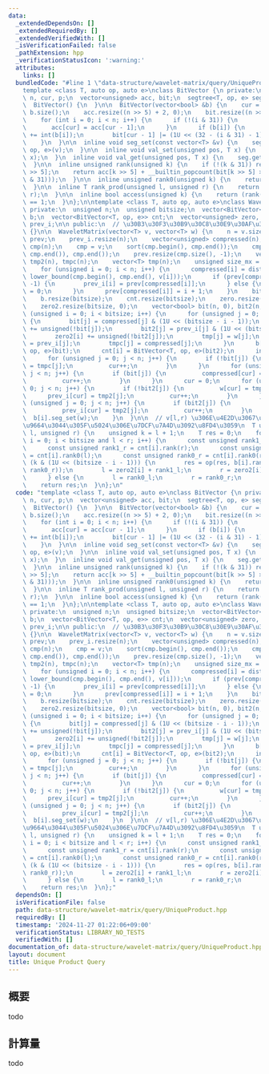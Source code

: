 ```yaml
---
data:
  _extendedDependsOn: []
  _extendedRequiredBy: []
  _extendedVerifiedWith: []
  _isVerificationFailed: false
  _pathExtension: hpp
  _verificationStatusIcon: ':warning:'
  attributes:
    links: []
  bundledCode: "#line 1 \"data-structure/wavelet-matrix/query/UniqueProduct.hpp\"\n\
    template <class T, auto op, auto e>\nclass BitVector {\n private:\n  unsigned\
    \ n, cur, p;\n  vector<unsigned> acc, bit;\n  segtree<T, op, e> seg;\n\n public:\n\
    \  BitVector() {\n  }\n\n  BitVector(vector<bool> &b) {\n    cur = 0;\n    n =\
    \ b.size();\n    acc.resize((n >> 5) + 2, 0);\n    bit.resize((n >> 5) + 2, 0);\n\
    \    for (int i = 0; i < n; i++) {\n      if (!(i & 31)) {\n        cur++;\n \
    \       acc[cur] = acc[cur - 1];\n      }\n      if (b[i]) {\n        acc[cur]\
    \ += int(b[i]);\n        bit[cur - 1] |= (1U << (32 - (i & 31) - 1));\n      }\n\
    \    }\n  }\n\n  inline void seg_set(const vector<T> &v) {\n    seg = segtree<T,\
    \ op, e>(v);\n  }\n\n  inline void val_set(unsigned pos, T x) {\n    seg.set(pos,\
    \ x);\n  }\n  inline void val_get(unsigned pos, T x) {\n    seg.get(pos, x);\n\
    \  }\n\n  inline unsigned rank(unsigned k) {\n    if (!(k & 31)) return acc[k\
    \ >> 5];\n    return acc[k >> 5] + __builtin_popcount(bit[k >> 5] >> (32 - (k\
    \ & 31)));\n  }\n\n  inline unsigned rank0(unsigned k) {\n    return k - rank(k);\n\
    \  }\n\n  inline T rank_prod(unsigned l, unsigned r) {\n    return seg.prod(l,\
    \ r);\n  }\n\n  inline bool access(unsigned k) {\n    return (rank(k + 1) - rank(k))\
    \ == 1;\n  }\n};\n\ntemplate <class T, auto op, auto e>\nclass WaveletMatrix {\n\
    \ private:\n  unsigned n;\n  unsigned bitsize;\n  vector<BitVector<T, op, e>>\
    \ b;\n  vector<BitVector<T, op, e>> cnt;\n  vector<unsigned> zero, zero2;\n  vector<unsigned>\
    \ prev_i;\n\n public:\n  // \u30B3\u30F3\u30B9\u30C8\u30E9\u30AF\u30BF\n  WaveletMatrix()\
    \ {}\n\n  WaveletMatrix(vector<T> v, vector<T> w) {\n    n = v.size();\n    vector<int>\
    \ prev;\n    prev_i.resize(n);\n    vector<unsigned> compressed(n);\n    vector<T>\
    \ cmp(n);\n    cmp = v;\n    sort(cmp.begin(), cmp.end());\n    cmp.erase(unique(cmp.begin(),\
    \ cmp.end()), cmp.end());\n    prev.resize(cmp.size(), -1);\n    vector<unsigned>\
    \ tmp2(n), tmpc(n);\n    vector<T> tmp(n);\n    unsigned size_mx = v.size();\n\
    \    for (unsigned i = 0; i < n; i++) {\n      compressed[i] = distance(cmp.begin(),\
    \ lower_bound(cmp.begin(), cmp.end(), v[i]));\n      if (prev[compressed[i]] !=\
    \ -1) {\n        prev_i[i] = prev[compressed[i]];\n      } else {\n        prev_i[i]\
    \ = 0;\n      }\n      prev[compressed[i]] = i + 1;\n    }\n    bitsize = bit_width(n);\n\
    \    b.resize(bitsize);\n    cnt.resize(bitsize);\n    zero.resize(bitsize, 0);\n\
    \    zero2.resize(bitsize, 0);\n    vector<bool> bit(n, 0), bit2(n, 0);\n    for\
    \ (unsigned i = 0; i < bitsize; i++) {\n      for (unsigned j = 0; j < n; j++)\
    \ {\n        bit[j] = compressed[j] & (1U << (bitsize - i - 1));\n        zero[i]\
    \ += unsigned(!bit[j]);\n        bit2[j] = prev_i[j] & (1U << (bitsize - i - 1));\n\
    \        zero2[i] += unsigned(!bit2[j]);\n        tmp[j] = w[j];\n        tmp2[j]\
    \ = prev_i[j];\n        tmpc[j] = compressed[j];\n      }\n      b[i] = BitVector<T,\
    \ op, e>(bit);\n      cnt[i] = BitVector<T, op, e>(bit2);\n      int cur = 0;\n\
    \      for (unsigned j = 0; j < n; j++) {\n        if (!bit[j]) {\n          compressed[cur]\
    \ = tmpc[j];\n          cur++;\n        }\n      }\n      for (unsigned j = 0;\
    \ j < n; j++) {\n        if (bit[j]) {\n          compressed[cur] = tmpc[j];\n\
    \          cur++;\n        }\n      }\n      cur = 0;\n      for (unsigned j =\
    \ 0; j < n; j++) {\n        if (!bit2[j]) {\n          w[cur] = tmp[j];\n    \
    \      prev_i[cur] = tmp2[j];\n          cur++;\n        }\n      }\n      for\
    \ (unsigned j = 0; j < n; j++) {\n        if (bit2[j]) {\n          w[cur] = tmp[j];\n\
    \          prev_i[cur] = tmp2[j];\n          cur++;\n        }\n      }\n    \
    \  b[i].seg_set(w);\n    }\n  }\n\n  // v[l,r) \u306E\u4E2D\u3067\u91CD\u8907\u3092\
    \u9664\u3044\u305F\u5024\u306E\u7DCF\u7A4D\u3092\u8FD4\u3059\n  T unique_prod(unsigned\
    \ l, unsigned r) {\n    unsigned k = l + 1;\n    T res = 0;\n    for (unsigned\
    \ i = 0; i < bitsize and l < r; i++) {\n      const unsigned rank1_l = cnt[i].rank(l);\n\
    \      const unsigned rank1_r = cnt[i].rank(r);\n      const unsigned rank0_l\
    \ = cnt[i].rank0(l);\n      const unsigned rank0_r = cnt[i].rank0(r);\n      if\
    \ (k & (1U << (bitsize - i - 1))) {\n        res = op(res, b[i].rank_prod(rank0_l,\
    \ rank0_r));\n        l = zero2[i] + rank1_l;\n        r = zero2[i] + rank1_r;\n\
    \      } else {\n        l = rank0_l;\n        r = rank0_r;\n      }\n    }\n\
    \    return res;\n  }\n};\n"
  code: "template <class T, auto op, auto e>\nclass BitVector {\n private:\n  unsigned\
    \ n, cur, p;\n  vector<unsigned> acc, bit;\n  segtree<T, op, e> seg;\n\n public:\n\
    \  BitVector() {\n  }\n\n  BitVector(vector<bool> &b) {\n    cur = 0;\n    n =\
    \ b.size();\n    acc.resize((n >> 5) + 2, 0);\n    bit.resize((n >> 5) + 2, 0);\n\
    \    for (int i = 0; i < n; i++) {\n      if (!(i & 31)) {\n        cur++;\n \
    \       acc[cur] = acc[cur - 1];\n      }\n      if (b[i]) {\n        acc[cur]\
    \ += int(b[i]);\n        bit[cur - 1] |= (1U << (32 - (i & 31) - 1));\n      }\n\
    \    }\n  }\n\n  inline void seg_set(const vector<T> &v) {\n    seg = segtree<T,\
    \ op, e>(v);\n  }\n\n  inline void val_set(unsigned pos, T x) {\n    seg.set(pos,\
    \ x);\n  }\n  inline void val_get(unsigned pos, T x) {\n    seg.get(pos, x);\n\
    \  }\n\n  inline unsigned rank(unsigned k) {\n    if (!(k & 31)) return acc[k\
    \ >> 5];\n    return acc[k >> 5] + __builtin_popcount(bit[k >> 5] >> (32 - (k\
    \ & 31)));\n  }\n\n  inline unsigned rank0(unsigned k) {\n    return k - rank(k);\n\
    \  }\n\n  inline T rank_prod(unsigned l, unsigned r) {\n    return seg.prod(l,\
    \ r);\n  }\n\n  inline bool access(unsigned k) {\n    return (rank(k + 1) - rank(k))\
    \ == 1;\n  }\n};\n\ntemplate <class T, auto op, auto e>\nclass WaveletMatrix {\n\
    \ private:\n  unsigned n;\n  unsigned bitsize;\n  vector<BitVector<T, op, e>>\
    \ b;\n  vector<BitVector<T, op, e>> cnt;\n  vector<unsigned> zero, zero2;\n  vector<unsigned>\
    \ prev_i;\n\n public:\n  // \u30B3\u30F3\u30B9\u30C8\u30E9\u30AF\u30BF\n  WaveletMatrix()\
    \ {}\n\n  WaveletMatrix(vector<T> v, vector<T> w) {\n    n = v.size();\n    vector<int>\
    \ prev;\n    prev_i.resize(n);\n    vector<unsigned> compressed(n);\n    vector<T>\
    \ cmp(n);\n    cmp = v;\n    sort(cmp.begin(), cmp.end());\n    cmp.erase(unique(cmp.begin(),\
    \ cmp.end()), cmp.end());\n    prev.resize(cmp.size(), -1);\n    vector<unsigned>\
    \ tmp2(n), tmpc(n);\n    vector<T> tmp(n);\n    unsigned size_mx = v.size();\n\
    \    for (unsigned i = 0; i < n; i++) {\n      compressed[i] = distance(cmp.begin(),\
    \ lower_bound(cmp.begin(), cmp.end(), v[i]));\n      if (prev[compressed[i]] !=\
    \ -1) {\n        prev_i[i] = prev[compressed[i]];\n      } else {\n        prev_i[i]\
    \ = 0;\n      }\n      prev[compressed[i]] = i + 1;\n    }\n    bitsize = bit_width(n);\n\
    \    b.resize(bitsize);\n    cnt.resize(bitsize);\n    zero.resize(bitsize, 0);\n\
    \    zero2.resize(bitsize, 0);\n    vector<bool> bit(n, 0), bit2(n, 0);\n    for\
    \ (unsigned i = 0; i < bitsize; i++) {\n      for (unsigned j = 0; j < n; j++)\
    \ {\n        bit[j] = compressed[j] & (1U << (bitsize - i - 1));\n        zero[i]\
    \ += unsigned(!bit[j]);\n        bit2[j] = prev_i[j] & (1U << (bitsize - i - 1));\n\
    \        zero2[i] += unsigned(!bit2[j]);\n        tmp[j] = w[j];\n        tmp2[j]\
    \ = prev_i[j];\n        tmpc[j] = compressed[j];\n      }\n      b[i] = BitVector<T,\
    \ op, e>(bit);\n      cnt[i] = BitVector<T, op, e>(bit2);\n      int cur = 0;\n\
    \      for (unsigned j = 0; j < n; j++) {\n        if (!bit[j]) {\n          compressed[cur]\
    \ = tmpc[j];\n          cur++;\n        }\n      }\n      for (unsigned j = 0;\
    \ j < n; j++) {\n        if (bit[j]) {\n          compressed[cur] = tmpc[j];\n\
    \          cur++;\n        }\n      }\n      cur = 0;\n      for (unsigned j =\
    \ 0; j < n; j++) {\n        if (!bit2[j]) {\n          w[cur] = tmp[j];\n    \
    \      prev_i[cur] = tmp2[j];\n          cur++;\n        }\n      }\n      for\
    \ (unsigned j = 0; j < n; j++) {\n        if (bit2[j]) {\n          w[cur] = tmp[j];\n\
    \          prev_i[cur] = tmp2[j];\n          cur++;\n        }\n      }\n    \
    \  b[i].seg_set(w);\n    }\n  }\n\n  // v[l,r) \u306E\u4E2D\u3067\u91CD\u8907\u3092\
    \u9664\u3044\u305F\u5024\u306E\u7DCF\u7A4D\u3092\u8FD4\u3059\n  T unique_prod(unsigned\
    \ l, unsigned r) {\n    unsigned k = l + 1;\n    T res = 0;\n    for (unsigned\
    \ i = 0; i < bitsize and l < r; i++) {\n      const unsigned rank1_l = cnt[i].rank(l);\n\
    \      const unsigned rank1_r = cnt[i].rank(r);\n      const unsigned rank0_l\
    \ = cnt[i].rank0(l);\n      const unsigned rank0_r = cnt[i].rank0(r);\n      if\
    \ (k & (1U << (bitsize - i - 1))) {\n        res = op(res, b[i].rank_prod(rank0_l,\
    \ rank0_r));\n        l = zero2[i] + rank1_l;\n        r = zero2[i] + rank1_r;\n\
    \      } else {\n        l = rank0_l;\n        r = rank0_r;\n      }\n    }\n\
    \    return res;\n  }\n};"
  dependsOn: []
  isVerificationFile: false
  path: data-structure/wavelet-matrix/query/UniqueProduct.hpp
  requiredBy: []
  timestamp: '2024-11-27 01:22:06+09:00'
  verificationStatus: LIBRARY_NO_TESTS
  verifiedWith: []
documentation_of: data-structure/wavelet-matrix/query/UniqueProduct.hpp
layout: document
title: Unique Product Query
---
```


## 概要

todo

## 計算量
todo